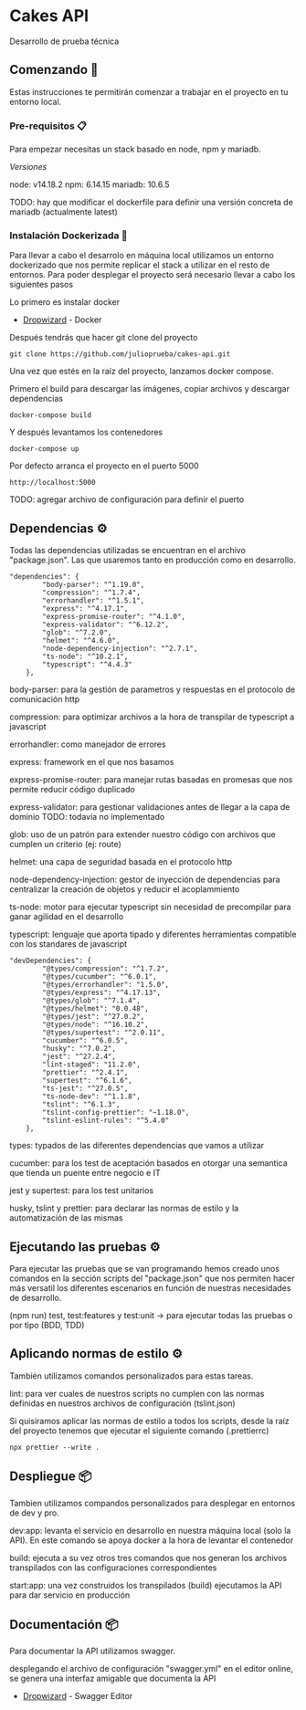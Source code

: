 # Cakes API

Desarrollo de prueba técnica

## Comenzando 🚀

Estas instrucciones te permitirán comenzar a trabajar en el proyecto en tu entorno local.

### Pre-requisitos 📋

Para empezar necesitas un stack basado en node, npm y mariadb.

_Versiones_

node: v14.18.2
npm: 6.14.15
mariadb: 10.6.5

TODO: hay que modificar el dockerfile para definir una versión concreta de mariadb (actualmente latest)

### Instalación Dockerizada 🔧

Para llevar a cabo el desarrolo en máquina local utilizamos un entorno dockerizado que nos permite replicar el stack a utilizar en el resto de entornos. Para poder desplegar el proyecto será necesario llevar a cabo los siguientes pasos

Lo primero es instalar docker

-   [Dropwizard](https://www.docker.com/get-started) - Docker

Después tendrás que hacer git clone del proyecto

```
git clone https://github.com/julioprueba/cakes-api.git
```

Una vez que estés en la raíz del proyecto, lanzamos docker compose.

Primero el build para descargar las imágenes, copiar archivos y descargar dependencias

```
docker-compose build
```

Y después levantamos los contenedores

```
docker-compose up
```

Por defecto arranca el proyecto en el puerto 5000

```
http://localhost:5000
```

TODO: agregar archivo de configuración para definir el puerto

## Dependencias ⚙️

Todas las dependencias utilizadas se encuentran en el archivo "package.json". Las que usaremos tanto en producción como en desarrollo.

```
"dependencies": {
        "body-parser": "^1.19.0",
        "compression": "^1.7.4",
        "errorhandler": "^1.5.1",
        "express": "^4.17.1",
        "express-promise-router": "^4.1.0",
        "express-validator": "^6.12.2",
        "glob": "^7.2.0",
        "helmet": "^4.6.0",
        "node-dependency-injection": "^2.7.1",
        "ts-node": "^10.2.1",
        "typescript": "^4.4.3"
    },
```

body-parser: para la gestión de parametros y respuestas en el protocolo de comunicación http

compression: para optimizar archivos a la hora de transpilar de typescript a javascript

errorhandler: como manejador de errores

express: framework en el que nos basamos

express-promise-router: para manejar rutas basadas en promesas que nos permite reducir código duplicado

express-validator: para gestionar validaciones antes de llegar a la capa de dominio TODO: todavía no implementado

glob: uso de un patrón para extender nuestro código con archivos que cumplen un criterio (ej: route)

helmet: una capa de seguridad basada en el protocolo http

node-dependency-injection: gestor de inyección de dependencias para centralizar la creación de objetos y reducir el acoplammiento

ts-node: motor para ejecutar typescript sin necesidad de precompilar para ganar agilidad en el desarrollo

typescript: lenguaje que aporta tipado y diferentes herramientas compatible con los standares de javascript

```
"devDependencies": {
        "@types/compression": "^1.7.2",
        "@types/cucumber": "^6.0.1",
        "@types/errorhandler": "1.5.0",
        "@types/express": "^4.17.13",
        "@types/glob": "^7.1.4",
        "@types/helmet": "0.0.48",
        "@types/jest": "^27.0.2",
        "@types/node": "^16.10.2",
        "@types/supertest": "^2.0.11",
        "cucumber": "^6.0.5",
        "husky": "^7.0.2",
        "jest": "^27.2.4",
        "lint-staged": "11.2.0",
        "prettier": "^2.4.1",
        "supertest": "^6.1.6",
        "ts-jest": "^27.0.5",
        "ts-node-dev": "^1.1.8",
        "tslint": "^6.1.3",
        "tslint-config-prettier": "~1.18.0",
        "tslint-eslint-rules": "^5.4.0"
    },
```

types: typados de las diferentes dependencias que vamos a utilizar

cucumber: para los test de aceptación basados en otorgar una semantica que tienda un puente entre negocio e IT

jest y supertest: para los test unitarios

husky, tslint y prettier: para declarar las normas de estilo y la automatización de las mismas

## Ejecutando las pruebas ⚙️

Para ejecutar las pruebas que se van programando hemos creado unos comandos en la sección scripts del "package.json" que nos permiten hacer más versatil los diferentes escenarios en función de nuestras necesidades de desarrollo.

(npm run) test, test:features y test:unit -> para ejecutar todas las pruebas o por tipo (BDD, TDD)

## Aplicando normas de estilo ⚙️

También utilizamos comandos personalizados para estas tareas.

lint: para ver cuales de nuestros scripts no cumplen con las normas definidas en nuestros archivos de configuración (tslint.json)

Si quisiramos aplicar las normas de estilo a todos los scripts, desde la raíz del proyecto tenemos que ejecutar el siguiente comando (.prettierrc)

```
npx prettier --write .
```

## Despliegue 📦

Tambien utilizamos compandos personalizados para desplegar en entornos de dev y pro.

dev:app: levanta el servicio en desarrollo en nuestra máquina local (solo la API). En este comando se apoya docker a la hora de levantar el contenedor

build: ejecuta a su vez otros tres comandos que nos generan los archivos transpilados con las configuraciones correspondientes

start:app: una vez construidos los transpilados (build) ejecutamos la API para dar servicio en producción

## Documentación 📦

Para documentar la API utilizamos swagger.

desplegando el archivo de configuración "swagger.yml" en el editor online, se genera una interfaz amigable que documenta la API

-   [Dropwizard](https://swagger.io/tools/swagger-editor/) - Swagger Editor
